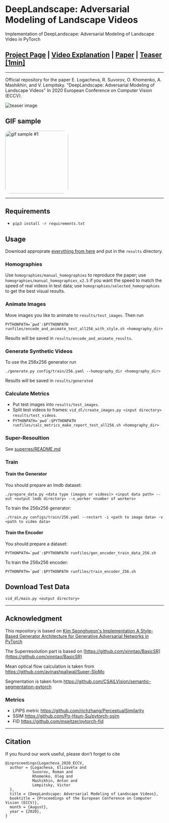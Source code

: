 # DeepLandscape: Adversarial Modeling of Landscape Videos
Implementation of DeepLandscape: Adversarial Modeling of Landscape Video in PyTorch
## [Project Page](https://saic-mdal.github.io/deep-landscape/) | [Video Explanation](https://youtu.be/mnYIx9DwVlE) | [Paper](https://www.ecva.net/papers/eccv_2020/papers_ECCV/papers/123680256.pdf) | [Teaser [1min]](https://youtu.be/2CoQRf5qXWY)
---

Official repository for the paper E. Logacheva, R. Suvorov, O. Khomenko, A. Mashikhin, and V. Lempitsky. "DeepLandscape: Adversarial Modeling of Landscape Videos" In 2020 European Conference on Computer Vision (ECCV).

![teaser image](./docs/img/01_intro_grid.jpg)

## GIF sample
<img src="./docs/img/gifs/2-1336_homman3.mp4_frames.gif" width="200" style="border-radius: 15px;" alt="gif sample #1">

---

## Requirements
* `pip3 install -r requirements.txt`

## Usage
Download approprate [everything from here](https://drive.google.com/drive/folders/1HqrT8SwkPOg_N9b2-KLZGUAi4OiLMFEz?usp=sharing) and put in the `results` directory.

### Homographies
Use ``homographies/manual_homographies`` to reproduce the paper; use ``homographies/manual_homographies_x2.5`` if you want the speed to match the speed of real videos in test data; use `homographies/selected_homographies` to get the best visual results.

### Animate Images
Move images you like to animate to `results/test_images`. Then run

``PYTHONPATH=`pwd`:$PYTHONPATH runfiles/encode_and_animate_test_all256_with_style.sh <homography_dir>``

Results will be saved in `results/encode_and_animate_results`.

### Generate Synthetic Videos
To use the 256x256 generator run

`./generate.py config/train/256.yaml --homography_dir <homography_dir>`

Results will be saved in `results/generated`

### Calculate Metrics
* Put test images into `results/test_images`.
* Split test videos to frames: `vid_dl/create_images.py <input directory> results/test_videos`.
* ``PYTHONPATH=`pwd`:$PYTHONPATH runfiles/calc_metrics_make_report_test_all256.sh <homography_dir>``

### Super-Resoultion
See [superres/README.md](superres/README.md)

### Train
#### Train the Generator
You should prepare an lmdb dataset:

`./prepare_data.py <data type (images or videos)> <input data path> --out <output lmdb directory> --n_worker <number of workers>`

To train the 256x256 generator:

`./train.py configs/train/256.yaml --restart -i <path to image data> -v <path to video data>`

#### Train the Encoder
You should prepare a dataset:

``PYTHONPATH=`pwd`:$PYTHONPATH runfiles/gen_encoder_train_data_256.sh``

To train the 256x256 encoder:

``PYTHONPATH=`pwd`:$PYTHONPATH runfiles/train_encoder_256.sh``

## Download Test Data
`vid_dl/main.py <output directory>`

-----
## Acknowledgment
This repository is based on [Kim Seonghyeon's Implementation A Style-Based Generator Architecture for Generative Adversarial Networks in PyTorch](https://github.com/rosinality/style-based-gan-pytorch)

The Superresolution part is based on [https://github.com/xinntao/BasicSR](https://github.com/xinntao/BasicSR)

Mean optical flow calculation is taken from https://github.com/avinashpaliwal/Super-SloMo

Segmentation is taken form https://github.com/CSAILVision/semantic-segmentation-pytorch

### Metrics
* LPIPS metric https://github.com/richzhang/PerceptualSimilarity
* SSIM https://github.com/Po-Hsun-Su/pytorch-ssim
* FID https://github.com/mseitzer/pytorch-fid

-----

## Citation
If you found our work useful, please don't forget to cite
```
@inproceedings{Logacheva_2020_ECCV,
  author = {Logacheva, Elizaveta and
            Suvorov, Roman and
            Khomenko, Oleg and
            Mashikhin, Anton and
            Lempitsky, Victor
  },
  title = {DeepLandscape: Adversarial Modeling of Landscape Videos},
  booktitle = {Proceedings of the European Conference on Computer Vision (ECCV)},
  month = {August},
  year = {2020},
}
```
